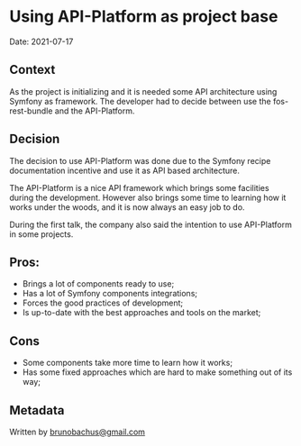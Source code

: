 # Using API-Platform as project base

Date: 2021-07-17

## Context

As the project is initializing and it is needed some API architecture using Symfony as framework. The developer had to
decide between use the fos-rest-bundle and the API-Platform.

## Decision

The decision to use API-Platform was done due to the Symfony recipe documentation incentive and use it as API based
architecture.

The API-Platform is a nice API framework which brings some facilities during the development. However also brings some
time to learning how it works under the woods, and it is now always an easy job to do.

During the first talk, the company also said the intention to use API-Platform in some projects.

## Pros:
* Brings a lot of components ready to use;
* Has a lot of Symfony components integrations;
* Forces the good practices of development;
* Is up-to-date with the best approaches and tools on the market;

## Cons
* Some components take more time to learn how it works;
* Has some fixed approaches which are hard to make something out of its way;

## Metadata
Written by brunobachus@gmail.com